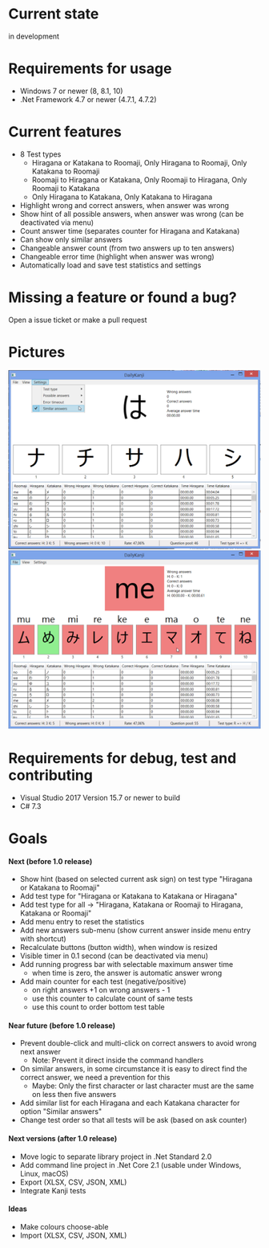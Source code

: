 # Current state
in development

# Requirements for usage
* Windows 7 or newer (8, 8.1, 10)
* .Net Framework 4.7 or newer (4.7.1, 4.7.2)

# Current features
* 8 Test types
  * Hiragana or Katakana to Roomaji, Only Hiragana to Roomaji, Only Katakana to Roomaji
  * Roomaji to Hiragana or Katakana, Only Roomaji to Hiragana, Only Roomaji to Katakana
  * Only Hiragana to Katakana, Only Katakana to Hiragana
* Highlight wrong and correct answers, when answer was wrong
* Show hint of all possible answers, when answer was wrong (can be deactivated via menu)
* Count answer time (separates counter for Hiragana and Katakana)
* Can show only similar answers
* Changeable answer count (from two answers up to ten answers)
* Changeable error time (highlight when answer was wrong)
* Automatically load and save test statistics and settings

# Missing a feature or found a bug?
Open a issue ticket or make a pull request

# Pictures
![Daily Kanji](DailyKanji.png)
![Daily Kanji - Error](DailyKanji-Error.png)

# Requirements for debug, test and contributing
* Visual Studio 2017 Version 15.7 or newer to build
* C# 7.3

# Goals

#### Next (before 1.0 release)
* Show hint (based on selected current ask sign) on test type "Hiragana or Katakana to Roomaji"
* Add test type for "Hiragana or Katakana to Katakana or Hiragana"
* Add test type for all -> "Hiragana, Katakana or Roomaji to Hiragana, Katakana or Roomaji"
* Add menu entry to reset the statistics
* Add new answers sub-menu (show current answer inside menu entry with shortcut)
* Recalculate buttons (button width), when window is resized
* Visible timer in 0.1 second (can be deactivated via menu)
* Add running progress bar with selectable maximum answer time
  * when time is zero, the answer is automatic answer wrong
* Add main counter for each test (negative/positive)
  * on right answers +1 on wrong answers - 1
  * use this counter to calculate count of same tests
  * use this count to order bottom test table

#### Near future (before 1.0 release)
* Prevent double-click and multi-click on correct answers to avoid wrong next answer
  * Note: Prevent it direct inside the command handlers
* On similar answers, in some circumstance it is easy to direct find the correct answer, we need a prevention for this 
  * Maybe: Only the first character or last character must are the same on less then five answers
* Add similar list for each Hiragana and each Katakana character for option "Similar answers"
* Change test order so that all tests will be ask (based on ask counter)

#### Next versions (after 1.0 release)
* Move logic to separate library project in .Net Standard 2.0
* Add command line project in .Net Core 2.1 (usable under Windows, Linux, macOS)
* Export (XLSX, CSV, JSON, XML)
* Integrate Kanji tests

#### Ideas
* Make colours choose-able
* Import (XLSX, CSV, JSON, XML)
